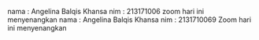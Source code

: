 nama : Angelina Balqis Khansa
nim : 213171006
zoom hari ini menyenangkan 
nama : Angelina Balqis Khansa 
nim : 2131710069
Zoom hari ini menyenangkan 